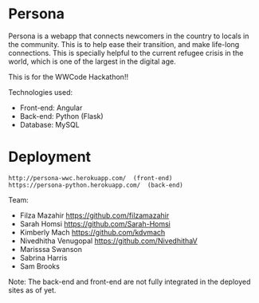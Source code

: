 # Persona
Persona is a webapp that connects newcomers in the country to locals in the community. This is to help ease their transition, and make life-long connections. This is specially helpful to the current refugee crisis in the world, which is one of the largest in the digital age.

This is for the WWCode Hackathon!!

Technologies used:
- Front-end: Angular
- Back-end: Python (Flask)
- Database: MySQL

# Deployment
```
http://persona-wwc.herokuapp.com/  (front-end)
https://persona-python.herokuapp.com/  (back-end)
```

Team:
- Filza Mazahir  https://github.com/filzamazahir
- Sarah Homsi  https://github.com/Sarah-Homsi
- Kimberly Mach https://github.com/kdvmach
- Nivedhitha Venugopal  https://github.com/NivedhithaV
- Marisssa Swanson
- Sabrina Harris
- Sam Brooks

Note: The back-end and front-end are not fully integrated in the deployed sites as of yet.